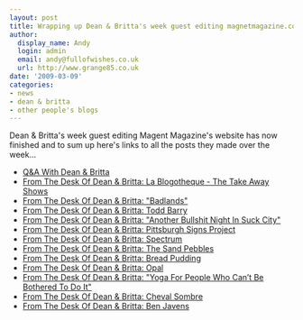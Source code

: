 ```yaml
---
layout: post
title: Wrapping up Dean & Britta's week guest editing magnetmagazine.com
author:
  display_name: Andy
  login: admin
  email: andy@fullofwishes.co.uk
  url: http://www.grange85.co.uk
date: '2009-03-09'
categories:
- news
- dean & britta
- other people's blogs
---
```

<p>Dean & Britta's week guest editing Magent Magazine's website has now finished and to sum up here's links to all the posts they made over the week...</p>
<ul>
<li><a href="http://www.magnetmagazine.com/2009/03/02/qa-with-dean-britta/">Q&A With Dean & Britta</a></li>
<li><a href="http://www.magnetmagazine.com/2009/03/03/from-the-desk-of-dean-britta-la-blogotheque-the-take-away-shows/">From The Desk Of Dean & Britta: La Blogotheque - The Take Away Shows</a></li>
<li><a href="http://www.magnetmagazine.com/2009/03/03/from-the-desk-of-dean-britta-badlands/">From The Desk Of Dean & Britta: "Badlands"</a></li>
<li><a href="http://www.magnetmagazine.com/2009/03/04/from-the-desk-of-dean-britta-todd-barry/">From The Desk Of Dean & Britta: Todd Barry</a></li>
<li><a href="http://www.magnetmagazine.com/2009/03/04/from-the-desk-of-dean-britta-another-bullshit-night-in-suck-city/">From The Desk Of Dean & Britta: "Another Bullshit Night In Suck City"</a></li>
<li><a href="http://www.magnetmagazine.com/2009/03/05/from-the-desk-of-dean-britta-pittsburgh-signs-project/">From The Desk Of Dean & Britta: Pittsburgh Signs Project</a></li>
<li><a href="http://www.magnetmagazine.com/2009/03/05/from-the-desk-of-dean-britta-spectrum/">From The Desk Of Dean & Britta: Spectrum</a></li>
<li><a href="http://www.magnetmagazine.com/2009/03/06/from-the-desk-of-dean-britta-the-sand-pebbles/">From The Desk Of Dean & Britta: The Sand Pebbles</a></li>
<li><a href="http://www.magnetmagazine.com/2009/03/06/from-the-desk-of-dean-britta-bread-pudding/">From The Desk Of Dean & Britta: Bread Pudding</a></li>
<li><a href="http://www.magnetmagazine.com/2009/03/07/from-the-desk-of-dean-britta-opal/">From The Desk Of Dean & Britta: Opal</a></li>
<li><a href="http://www.magnetmagazine.com/2009/03/07/from-the-desk-of-dean-britta-yoga-for-people-who-cant-be-bothered-to-do-it/">From The Desk Of Dean & Britta: "Yoga For People Who Can’t Be Bothered To Do It"</a></li>
<li><a href="http://www.magnetmagazine.com/2009/03/08/from-the-desk-of-dean-britta-cheval-sombre/">From The Desk Of Dean & Britta: Cheval Sombre</a></li>
<li><a href="http://www.magnetmagazine.com/2009/03/08/from-the-desk-of-dean-britta-ben-javens/">From The Desk Of Dean & Britta: Ben Javens</a></li>
</ul>
